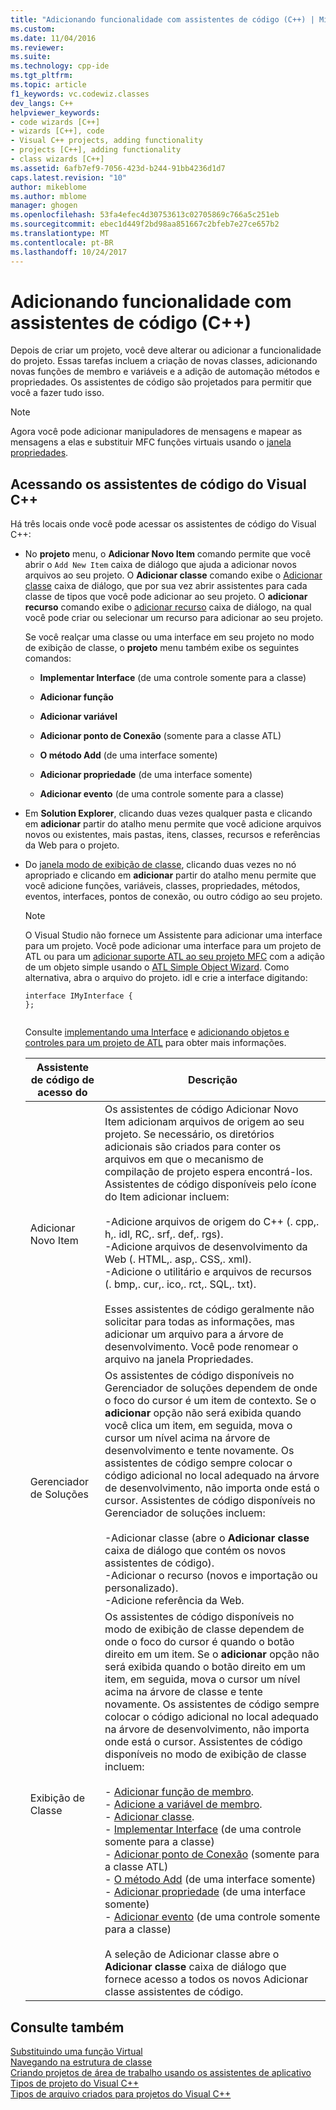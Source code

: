 ```yaml
---
title: "Adicionando funcionalidade com assistentes de código (C++) | Microsoft Docs"
ms.custom: 
ms.date: 11/04/2016
ms.reviewer: 
ms.suite: 
ms.technology: cpp-ide
ms.tgt_pltfrm: 
ms.topic: article
f1_keywords: vc.codewiz.classes
dev_langs: C++
helpviewer_keywords:
- code wizards [C++]
- wizards [C++], code
- Visual C++ projects, adding functionality
- projects [C++], adding functionality
- class wizards [C++]
ms.assetid: 6afb7ef9-7056-423d-b244-91bb4236d1d7
caps.latest.revision: "10"
author: mikeblome
ms.author: mblome
manager: ghogen
ms.openlocfilehash: 53fa4efec4d30753613c02705869c766a5c251eb
ms.sourcegitcommit: ebec1d449f2bd98aa851667c2bfeb7e27ce657b2
ms.translationtype: MT
ms.contentlocale: pt-BR
ms.lasthandoff: 10/24/2017
---
```

# <a name="adding-functionality-with-code-wizards-c"></a>Adicionando funcionalidade com assistentes de código (C++)
Depois de criar um projeto, você deve alterar ou adicionar a funcionalidade do projeto. Essas tarefas incluem a criação de novas classes, adicionando novas funções de membro e variáveis e a adição de automação métodos e propriedades. Os assistentes de código são projetados para permitir que você a fazer tudo isso.  
  
> [!NOTE]
>  Agora você pode adicionar manipuladores de mensagens e mapear as mensagens a elas e substituir MFC funções virtuais usando o [janela propriedades](/visualstudio/ide/reference/properties-window).  
  
## <a name="accessing-visual-c-code-wizards"></a>Acessando os assistentes de código do Visual C++  
 Há três locais onde você pode acessar os assistentes de código do Visual C++:  
  
-   No **projeto** menu, o **Adicionar Novo Item** comando permite que você abrir o `Add New Item` caixa de diálogo que ajuda a adicionar novos arquivos ao seu projeto. O **Adicionar classe** comando exibe o [Adicionar classe](../ide/add-class-dialog-box.md) caixa de diálogo, que por sua vez abrir assistentes para cada classe de tipos que você pode adicionar ao seu projeto. O **adicionar recurso** comando exibe o [adicionar recurso](../windows/add-resource-dialog-box.md) caixa de diálogo, na qual você pode criar ou selecionar um recurso para adicionar ao seu projeto.  
  
     Se você realçar uma classe ou uma interface em seu projeto no modo de exibição de classe, o **projeto** menu também exibe os seguintes comandos:  
  
    -   **Implementar Interface** (de uma controle somente para a classe)  
  
    -   **Adicionar função**  
  
    -   **Adicionar variável**  
  
    -   **Adicionar ponto de Conexão** (somente para a classe ATL)  
  
    -   **O método Add** (de uma interface somente)  
  
    -   **Adicionar propriedade** (de uma interface somente)  
  
    -   **Adicionar evento** (de uma controle somente para a classe)  
  
-   Em **Solution Explorer**, clicando duas vezes qualquer pasta e clicando em **adicionar** partir do atalho menu permite que você adicione arquivos novos ou existentes, mais pastas, itens, classes, recursos e referências da Web para o projeto.  
  
-   Do [janela modo de exibição de classe](http://msdn.microsoft.com/en-us/8d7430a9-3e33-454c-a9e1-a85e3d2db925), clicando duas vezes no nó apropriado e clicando em **adicionar** partir do atalho menu permite que você adicione funções, variáveis, classes, propriedades, métodos, eventos, interfaces, pontos de conexão, ou outro código ao seu projeto.  
  
    > [!NOTE]
    >  O Visual Studio não fornece um Assistente para adicionar uma interface para um projeto. Você pode adicionar uma interface para um projeto de ATL ou para um [adicionar suporte ATL ao seu projeto MFC](../mfc/reference/adding-atl-support-to-your-mfc-project.md) com a adição de um objeto simple usando o [ATL Simple Object Wizard](../atl/reference/atl-simple-object-wizard.md). Como alternativa, abra o arquivo do projeto. idl e crie a interface digitando:  
  
    ```  
    interface IMyInterface {  
    };  
  
    ```  
  
     Consulte [implementando uma Interface](../ide/implementing-an-interface-visual-cpp.md) e [adicionando objetos e controles para um projeto de ATL](../atl/reference/adding-objects-and-controls-to-an-atl-project.md) para obter mais informações.  
  
    |Assistente de código de acesso do|Descrição|  
    |-----------------------------|-----------------|  
    |Adicionar Novo Item|Os assistentes de código Adicionar Novo Item adicionam arquivos de origem ao seu projeto. Se necessário, os diretórios adicionais são criados para conter os arquivos em que o mecanismo de compilação de projeto espera encontrá-los. Assistentes de código disponíveis pelo ícone do Item adicionar incluem:<br /><br /> -Adicione arquivos de origem do C++ (. cpp,. h,. idl, RC,. srf,. def,. rgs).<br />-Adicione arquivos de desenvolvimento da Web (. HTML,. asp,. CSS,. xml).<br />-Adicione o utilitário e arquivos de recursos (. bmp,. cur,. ico,. rct,. SQL,. txt).<br /><br /> Esses assistentes de código geralmente não solicitar para todas as informações, mas adicionar um arquivo para a árvore de desenvolvimento. Você pode renomear o arquivo na janela Propriedades.|  
    |Gerenciador de Soluções|Os assistentes de código disponíveis no Gerenciador de soluções dependem de onde o foco do cursor é um item de contexto. Se o **adicionar** opção não será exibida quando você clica um item, em seguida, mova o cursor um nível acima na árvore de desenvolvimento e tente novamente. Os assistentes de código sempre colocar o código adicional no local adequado na árvore de desenvolvimento, não importa onde está o cursor. Assistentes de código disponíveis no Gerenciador de soluções incluem:<br /><br /> -Adicionar classe (abre o **Adicionar classe** caixa de diálogo que contém os novos assistentes de código).<br />-Adicionar o recurso (novos e importação ou personalizado).<br />-Adicione referência da Web.|  
    |Exibição de Classe|Os assistentes de código disponíveis no modo de exibição de classe dependem de onde o foco do cursor é quando o botão direito em um item. Se o **adicionar** opção não será exibida quando o botão direito em um item, em seguida, mova o cursor um nível acima na árvore de classe e tente novamente. Os assistentes de código sempre colocar o código adicional no local adequado na árvore de desenvolvimento, não importa onde está o cursor. Assistentes de código disponíveis no modo de exibição de classe incluem:<br /><br /> -   [Adicionar função de membro](../ide/adding-a-member-function-visual-cpp.md).<br />-   [Adicione a variável de membro](../ide/adding-a-member-variable-visual-cpp.md).<br />-   [Adicionar classe](../ide/adding-a-class-visual-cpp.md).<br />-   [Implementar Interface](../ide/implement-interface-wizard.md) (de uma controle somente para a classe)<br />-   [Adicionar ponto de Conexão](../ide/implement-connection-point-wizard.md) (somente para a classe ATL)<br />-   [O método Add](../ide/add-method-wizard.md) (de uma interface somente)<br />-   [Adicionar propriedade](../ide/names-add-property-wizard.md) (de uma interface somente)<br />-   [Adicionar evento](../ide/add-event-wizard.md) (de uma controle somente para a classe)<br /><br /> A seleção de Adicionar classe abre o **Adicionar classe** caixa de diálogo que fornece acesso a todos os novos Adicionar classe assistentes de código.|  
  
## <a name="see-also"></a>Consulte também  
 [Substituindo uma função Virtual](../ide/overriding-a-virtual-function-visual-cpp.md)   
 [Navegando na estrutura de classe](../ide/navigating-the-class-structure-visual-cpp.md)   
 [Criando projetos de área de trabalho usando os assistentes de aplicativo](../ide/creating-desktop-projects-by-using-application-wizards.md)   
 [Tipos de projeto do Visual C++](../ide/visual-cpp-project-types.md)   
 [Tipos de arquivo criados para projetos do Visual C++](../ide/file-types-created-for-visual-cpp-projects.md)